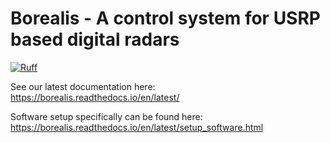 Borealis - A control system for USRP based digital radars
=========================================================

[![Ruff](https://img.shields.io/endpoint?url=https://raw.githubusercontent.com/astral-sh/ruff/main/assets/badge/v2.json)](https://github.com/astral-sh/ruff)

See our latest documentation here: https://borealis.readthedocs.io/en/latest/

Software setup specifically can be found here: https://borealis.readthedocs.io/en/latest/setup_software.html
